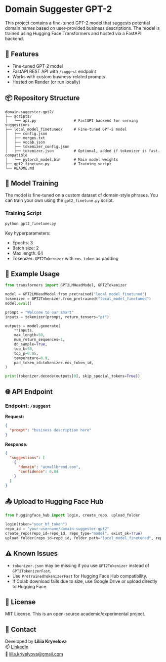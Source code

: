 # Domain Suggester GPT-2

This project contains a fine-tuned GPT-2 model that suggests potential domain names based on user-provided business descriptions. The model is trained using Hugging Face Transformers and hosted via a FastAPI backend.

## 🚀 Features

- Fine-tuned GPT-2 model
- FastAPI REST API with `/suggest` endpoint
- Works with custom business-related prompts
- Hosted on Render (or run locally)

## 📦 Repository Structure

```
domain-suggester-gpt2/
├── scripts/
│   └── api.py                 # FastAPI backend for serving suggestions
├── local_model_finetuned/     # Fine-tuned GPT-2 model
│   ├── config.json
│   ├── merges.txt
│   ├── vocab.json
│   ├── tokenizer_config.json
│   ├── tokenizer.json         # Optional, added if tokenizer is fast-compatible
│   └── pytorch_model.bin      # Main model weights
├── gpt2_finetune.py           # Training script
└── README.md
```

## 🧠 Model Training

The model is fine-tuned on a custom dataset of domain-style phrases. You can train your own using the `gpt2_finetune.py` script.

### Training Script

```bash
python gpt2_finetune.py
```

Key hyperparameters:
- Epochs: 3
- Batch size: 2
- Max length: 64
- Tokenizer: `GPT2Tokenizer` with `eos_token` as padding

## 🧪 Example Usage

```python
from transformers import GPT2LMHeadModel, GPT2Tokenizer

model = GPT2LMHeadModel.from_pretrained("local_model_finetuned")
tokenizer = GPT2Tokenizer.from_pretrained("local_model_finetuned")
model.eval()

prompt = "Welcome to our smart"
inputs = tokenizer(prompt, return_tensors="pt")

outputs = model.generate(
    **inputs,
    max_length=50,
    num_return_sequences=1,
    do_sample=True,
    top_k=50,
    top_p=0.95,
    temperature=0.9,
    pad_token_id=tokenizer.eos_token_id,
)

print(tokenizer.decode(outputs[0], skip_special_tokens=True))
```

## 🌐 API Endpoint

### Endpoint: `/suggest`

**Request:**
```json
{
  "prompt": "business description here"
}
```

**Response:**
```json
{
  "suggestions": [
    {
      "domain": "acmallbrand.com",
      "confidence": 0.84
    }
  ]
}
```

## 📤 Upload to Hugging Face Hub

```python
from huggingface_hub import login, create_repo, upload_folder

login(token="your_hf_token")
repo_id = "your-username/domain-suggester-gpt2"
create_repo(repo_id=repo_id, repo_type="model", exist_ok=True)
upload_folder(repo_id=repo_id, folder_path="local_model_finetuned", repo_type="model")
```

## ⚠️ Known Issues

- `tokenizer.json` may be missing if you use `GPT2Tokenizer` instead of `GPT2TokenizerFast`.
- Use `PreTrainedTokenizerFast` for Hugging Face Hub compatibility.
- If Colab download fails due to size, use Google Drive or upload directly to Hugging Face.

## 📄 License

MIT License. This is an open-source academic/experimental project.

## 🤝 Contact

Developed by **Liliia Kryvelova**  
📫 [LinkedIn](https://www.linkedin.com/in/liliiakryvelova/)  
📧 lilia.krivelyova@gmail.com